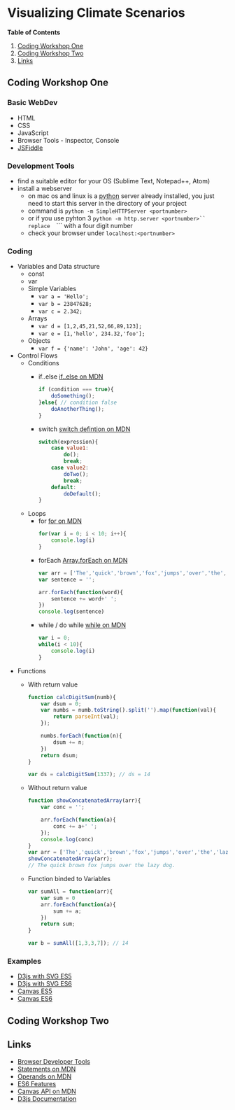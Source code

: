 # Visualizing Climate Scenarios

**Table of Contents**
1. [Coding Workshop One](#coding-workshop-one)
2. [Coding Workshop Two](#coding-workshop-two)
3. [Links](#links)

## Coding Workshop One

### Basic WebDev
* HTML
* CSS
* JavaScript
* Browser Tools - Inspector, Console 
* [JSFiddle](https://jsfiddle.net/)

### Development Tools
* find a suitable editor for your OS (Sublime Text, Notepad++, Atom)
* install a webserver
    * on mac os and linux is a [python](https://www.python.org/) server already installed, you just need to start this server in the directory of your project 
    * command is ```python -m SimpleHTTPServer <portnumber>```
    * or if you use pyhton 3 ```python -m http.server <portnumber>``
    replace  ```<portnumber>``` with a four digit number
    * check your browser under  ```localhost:<portnumber>```

### Coding
* Variables and Data structure
    - const 
    - var
    - Simple Variables
        + `var a = 'Hello';`
        + `var b = 23847628;`
        + `var c = 2.342;`
    - Arrays
        + `var d = [1,2,45,21,52,66,89,123];`
        + `var e = [1,'hello', 234.32,'foo'];`
    - Objects
        + `var f = {'name': 'John', 'age': 42} `
* Control Flows
    - Conditions
        + if..else [if..else on MDN](https://developer.mozilla.org/en-US/docs/Web/JavaScript/Reference/Statements/if...else)
            ```javascript
            if (condition === true){
                doSomething();
            }else{ // condition false
                doAnotherThing();
            }
            ```
       
        + switch [switch defintion on MDN](https://developer.mozilla.org/en-US/docs/Web/JavaScript/Reference/Statements/switch)
            ```javascript
            switch(expression){
                case value1:
                    do();
                    break;
                case value2:
                    doTwo();
                    break;
                default:
                    doDefault();
            }
            ```
    - Loops
        + for [for on MDN](https://developer.mozilla.org/en-US/docs/Web/JavaScript/Reference/Statements/for)
            ```javascript
            for(var i = 0; i < 10; i++){
                console.log(i)
            }
            ```
        + forEach [Array.forEach on MDN](https://developer.mozilla.org/en-US/docs/Web/JavaScript/Reference/Global_Objects/Array/forEach)
            ```javascript
            var arr = ['The','quick','brown','fox','jumps','over','the','lazy','dog.'];
            var sentence = '';

            arr.forEach(function(word){
                sentence += word+' ';
            })
            console.log(sentence)
            ```
        + while / do while [while on MDN](https://developer.mozilla.org/en-US/docs/Web/JavaScript/Reference/Statements/while)
            ```javascript
            var i = 0;
            while(i < 10){
                console.log(i)
            }
            ```
* Functions
    - With return value
        ```javascript
        function calcDigitSum(numb){
            var dsum = 0;
            var numbs = numb.toString().split('').map(function(val){
                return parseInt(val);
            });

            numbs.forEach(function(n){ 
                dsum += n;
            })
            return dsum;
        }

        var ds = calcDigitSum(1337); // ds = 14
        ```

    - Without return value
        ```javascript
        function showConcatenatedArray(arr){
            var conc = '';

            arr.forEach(function(a){
                conc += a+' ';
            });
            console.log(conc)
        }
        var arr = ['The','quick','brown','fox','jumps','over','the','lazy','dog.'];
        showConcatenatedArray(arr); 
        // The quick brown fox jumps over the lazy dog.
        ```

    - Function binded to Variables
        ```javascript
        var sumAll = function(arr){
            var sum = 0
            arr.forEach(function(a){
                sum += a;
            })
            return sum;
        }

        var b = sumAll([1,3,3,7]); // 14
        ```

### Examples
* [D3js with SVG ES5](https://github.com/SensesProject/fhp-course-material/blob/master/svg_es5.html)
* [D3js with SVG ES6](https://github.com/SensesProject/fhp-course-material/blob/master/svg_es6.html)
* [Canvas ES5](https://github.com/SensesProject/fhp-course-material/blob/master/canvas_es5.html)
* [Canvas ES6](https://github.com/SensesProject/fhp-course-material/blob/master/canvas_es6.html)

## Coding Workshop Two

## Links

* [Browser Developer Tools](https://developer.mozilla.org/en-US/docs/Learn/Common_questions/What_are_browser_developer_tools)
* [Statements on MDN](https://developer.mozilla.org/en-US/docs/Web/JavaScript/Reference/Statements)
* [Operands on MDN](https://developer.mozilla.org/en-US/docs/Web/JavaScript/Reference/Operators)
* [ES6 Features](http://es6-features.org/#Constants)
* [Canvas API on MDN](https://developer.mozilla.org/en-US/docs/Web/API/Canvas_API)
* [D3js Documentation](https://github.com/d3/d3/wiki)